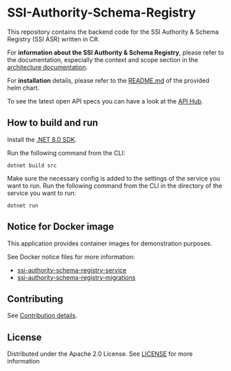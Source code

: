 # SSI-Authority-Schema-Registry

This repository contains the backend code for the SSI Authority & Schema Registry (SSI ASR) written in C#.

For **information about the SSI Authority & Schema Registry**, please refer to the documentation, especially the context and scope section in the [architecture documentation](./docs/architecture/Index.md).

For **installation** details, please refer to the [README.md](./charts/ssi-asr/README.md) of the provided helm chart.

To see the latest open API specs you can have a look at the [API Hub](https://eclipse-tractusx.github.io/api-hub/ssi-authority-schema-registry/).

## How to build and run

Install the [.NET 8.0 SDK](https://www.microsoft.com/net/download).

Run the following command from the CLI:

```console
dotnet build src
```

Make sure the necessary config is added to the settings of the service you want to run.
Run the following command from the CLI in the directory of the service you want to run:

```console
dotnet run
```

## Notice for Docker image

This application provides container images for demonstration purposes.

See Docker notice files for more information:

- [ssi-authority-schema-registry-service](./docker//notice-registry-service.md)
- [ssi-authority-schema-registry-migrations](./docker/notice-registry-migrations.md)

## Contributing

See [Contribution details](/docs/admin/dev-process/How%20to%20contribute.md).

## License

Distributed under the Apache 2.0 License.
See [LICENSE](./LICENSE) for more information
